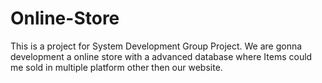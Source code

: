 # Online-Store
This is a project for System Development Group Project. We are gonna development a online store with a advanced database where Items could me sold in multiple platform other then our website.
